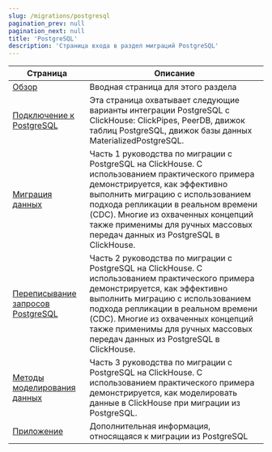 ```yaml
---
slug: /migrations/postgresql
pagination_prev: null
pagination_next: null
title: 'PostgreSQL'
description: 'Страница входа в раздел миграций PostgreSQL'
---
```


| Страница                                                                                                            | Описание                                                                                                                                                              |
|-------------------------------------------------------------------------------------------------------------------|----------------------------------------------------------------------------------------------------------------------------------------------------------------------|
| [Обзор](./overview.md)                                                                                           | Вводная страница для этого раздела                                                                                                                                  |
| [Подключение к PostgreSQL](/integrations/postgresql/connecting-to-postgresql)                       | Эта страница охватывает следующие варианты интеграции PostgreSQL с ClickHouse: ClickPipes, PeerDB, движок таблиц PostgreSQL, движок базы данных MaterializedPostgreSQL. |
| [Миграция данных](/migrations/postgresql/dataset)    | Часть 1 руководства по миграции с PostgreSQL на ClickHouse. С использованием практического примера демонстрируется, как эффективно выполнить миграцию с использованием подхода репликации в реальном времени (CDC). Многие из охваченных концепций также применимы для ручных массовых передач данных из PostgreSQL в ClickHouse.                                                                                        |
| [Переписывание запросов PostgreSQL](/migrations/postgresql/rewriting-queries) | Часть 2 руководства по миграции с PostgreSQL на ClickHouse. С использованием практического примера демонстрируется, как эффективно выполнить миграцию с использованием подхода репликации в реальном времени (CDC). Многие из охваченных концепций также применимы для ручных массовых передач данных из PostgreSQL в ClickHouse.|
| [Методы моделирования данных](/migrations/postgresql/data-modeling-techniques) | Часть 3 руководства по миграции с PostgreSQL на ClickHouse. С использованием практического примера демонстрируется, как моделировать данные в ClickHouse при миграции из PostgreSQL. |
| [Приложение](/migrations/postgresql/appendix) | Дополнительная информация, относящаяся к миграции из PostgreSQL |
